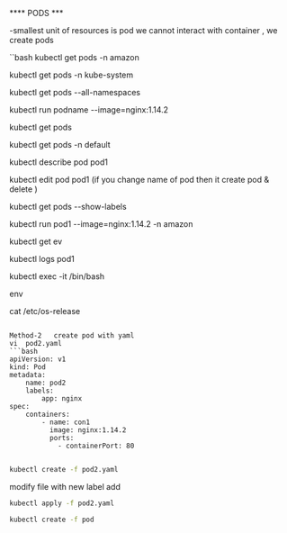 ****  PODS  ***

-smallest unit of resources is pod we cannot interact with container , we create pods
 
``bash 
kubectl get pods -n amazon 

kubectl get pods -n kube-system

kubectl get pods --all-namespaces

kubectl run podname --image=nginx:1.14.2

kubectl get pods

kubectl get pods -n default 

kubectl describe pod pod1

kubectl edit pod pod1
(if you change name of pod then it create pod & delete )

kubectl get pods --show-labels

kubectl run pod1 --image=nginx:1.14.2 -n amazon 

kubectl get ev 

kubectl logs pod1

kubectl exec -it <podname> /bin/bash

env 

cat /etc/os-release
```

Method-2   create pod with yaml 
vi  pod2.yaml
```bash
apiVersion: v1
kind: Pod
metadata:
	name: pod2
	labels:
		app: nginx
spec:
	containers:
		- name: con1
		  image: nginx:1.14.2
		  ports: 
			- containerPort: 80

```
```bash

kubectl create -f pod2.yaml
```
modify file with new label add

```bash
kubectl apply -f pod2.yaml

kubectl create -f pod
```

